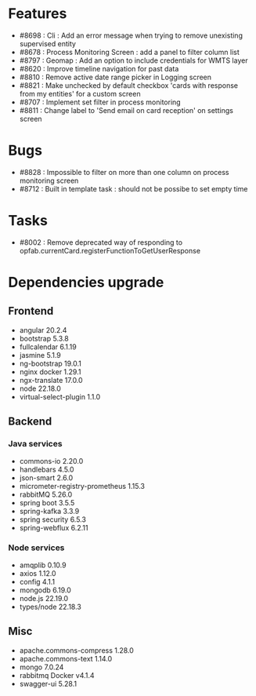 
# Features

- #8698 : Cli : Add an error message when trying to remove unexisting supervised entity
- #8678 : Process Monitoring Screen : add a panel to filter column list
- #8797 : Geomap : Add an option to include credentials for WMTS layer
- #8620 : Improve timeline navigation for past data
- #8810 : Remove active date range picker in Logging screen
- #8821 : Make unchecked by default checkbox 'cards with response from my entities' for a custom screen
- #8707 : Implement set filter in process monitoring
- #8811 : Change label to 'Send email on card reception' on settings screen


# Bugs

- #8828 : Impossible to filter on more than one column on process monitoring screen
- #8712 : Built in template task : should not be possibe to set empty time


# Tasks

- #8002 : Remove deprecated way of responding to opfab.currentCard.registerFunctionToGetUserResponse

  
# Dependencies upgrade

## Frontend
- angular 20.2.4
- bootstrap 5.3.8
- fullcalendar 6.1.19
- jasmine 5.1.9
- ng-bootstrap 19.0.1
- nginx docker 1.29.1
- ngx-translate 17.0.0
- node 22.18.0
- virtual-select-plugin 1.1.0

## Backend 


### Java services 

- commons-io 2.20.0
- handlebars 4.5.0
- json-smart 2.6.0
- micrometer-registry-prometheus 1.15.3
- rabbitMQ 5.26.0
- spring boot 3.5.5 
- spring-kafka 3.3.9
- spring security 6.5.3 
- spring-webflux 6.2.11


  
### Node services

- amqplib 0.10.9
- axios 1.12.0
- config 4.1.1
- mongodb 6.19.0
- node.js 22.19.0
- types/node 22.18.3

## Misc

- apache.commons-compress 1.28.0
- apache.commons-text 1.14.0
- mongo 7.0.24
- rabbitmq Docker v4.1.4 
- swagger-ui 5.28.1




